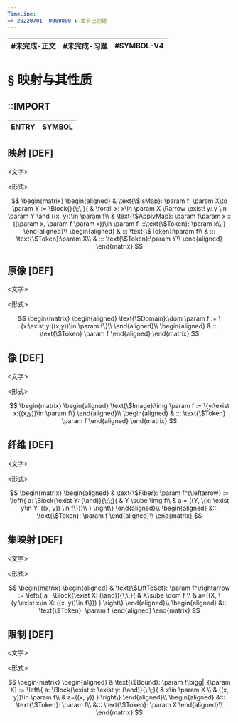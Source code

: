 ```yaml
---
TimeLine: 
=> 20220701--0000000 : 章节已创建
---
```

| #未完成-正文 | #未完成-习题 | #SYMBOL-V4 | 
| ------------ | ------------ | ---------- |

# § 映射与其性质

## ::IMPORT

| ENTRY | SYMBOL | 
| ----- | ------ |

## 映射 [DEF]

\<文字\>

\<形式\>

$$
\begin{matrix}
\begin{aligned}
    & \text{\$IsMap}: \param f: \param X\to \param Y := 
    \Block{}{\;\;}{
        & \forall x: x\in \param X \Rarrow \exist! y: y \in \param Y \and ((x, y))\in \param f\\
        & \text{\$ApplyMap}: \param f\param x :: ((\param x, \param f \param x))\in \param f :::\text{\$Token}: \param x\\
    }
\end{aligned}\\
\begin{aligned}
    & ::: \text{\$Token}:\param f\\
    & ::: \text{\$Token}:\param X\\
    & ::: \text{\$Token}:\param Y\\
\end{aligned}
\end{matrix}
$$

## 原像 [DEF]

\<文字\>

\<形式\>

$$
\begin{matrix}
\begin{aligned}
\text{\$Domain}:\dom \param f := \{x:\exist y:((x,y))\in \param f\}\\
\end{aligned}\\
\begin{aligned}
& ::: \text{\$Token} \param f
\end{aligned}
\end{matrix}
$$

## 像 [DEF]

\<文字\>

\<形式\>

$$
\begin{matrix}
\begin{aligned}
\text{\$Image}:\img  \param f := \{y:\exist x:((x,y))\in \param f\}
\end{aligned}\\
\begin{aligned}
& ::: \text{\$Token} \param f
\end{aligned}
\end{matrix}
$$

## 纤维 [DEF]

\<文字\>

\<形式\>

$$
\begin{matrix}
\begin{aligned}
    & \text{\$Fiber}: \param f^{\leftarrow} := 
    \left\{
        a: \Block{\exist Y: (\and)}{\;\;}{
            & Y \sube \img f\\ 
            & a = ((Y, \{x: \exist y\in Y: ((x, y)) \in f\}))\\
        }
    \right\}
\end{aligned}\\
\begin{aligned}
    &::: \text{\$Token}: \param f
\end{aligned}\\
\end{matrix}
$$

## 集映射 [DEF]

\<文字\>

\<形式\>

$$
\begin{matrix}
\begin{aligned}
    & \text{\$LiftToSet}: \param f^\rightarrow := 
    \left\{
        a : \Block{\exist X: (\and)}{\;\;}{
            & X\sube \dom f \\
            & a=((X, \{y:\exist x\in X: ((x, y))\in f\}))
        }
    \right\}
\end{aligned}\\
\begin{aligned}
    &::: \text{\$Token}: \param f
\end{aligned}
\end{matrix}
$$

## 限制 [DEF]

\<文字\>

\<形式\>

$$
\begin{matrix}
\begin{aligned}
    & \text{\$Bound}: \param f\bigg|_{\param X} := 
    \left\{
        a: \Block{\exist x: \exist y: (\and)}{\;\;}{
            & x\in \param X \\
            & ((x, y))\in \param f\\
            & a=((x, y))
        }
    \right\}
\end{aligned}\\
\begin{aligned}
    &::: \text{\$Token}: \param f\\
    &::: \text{\$Token}: \param X
\end{aligned}\\
\end{matrix}
$$


